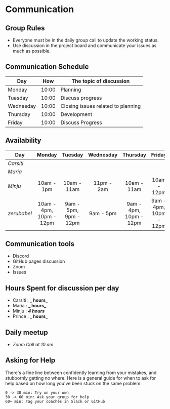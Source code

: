 # Communication

## Group Rules

<!-- any general rules you'd like to set for your group? -->

- Everyone must be in the daily group call to update the working status.
- Use discussion in the project board and communicate your issues as much as
  possible.

## Communication Schedule

| Day       |  How  | The topic of discussion            |
| --------- | :---: | ---------------------------------- |
| Monday    | 10:00 | Planning                           |
| Tuesday   | 10:00 | Discuss progress                   |
| Wednesday | 10:00 | Closing issues related to planning |
| Thursday  | 10:00 | Development                        |
| Friday    | 10:00 | Discuss Progress                   |

## Availability

| Day       |   Monday   |   Tuesday   | Wednesday  |  Thursday   |   Friday    | Saturday | Sunday |
| --------- | :--------: | :---------: | :--------: | :---------: | :---------: | :------: | :----: |
| _Carsiti_ |            |             |            |             |             |          |        |
| _Maria_   |            |             |            |             |             |          |        |
| _Minju_   | 10am - 1pm | 10am - 11am | 11pm - 2am | 10am - 11am | 10am - 12pm |    -     |   -    |
| _zerubabel_ | 10am - 4pm, 10pm - 12pm | 9am - 5pm, 9pm - 12pm |       9am - 5pm        | 9am - 4pm, 10pm - 12pm | 9am - 4pm, 10pm - 12pm | 11am - 7pm | 9pm - 12am |

## Communication tools

- Discord
- GitHub pages discussion
- Zoom
- Issues

## Hours Spent for discussion per day

- Carsiti : **_ hours_**
- Maria : **_ hours_**
- Minju : **_4 hours_**
- Prince : **_ hours_**

## Daily meetup

- _Zoom Call at 10 am_

## Asking for Help

There's a fine line between confidently learning from your mistakes, and
stubbornly getting no where. Here is a general guide for when to ask for help
based on how long you've been stuck on the same problem:

    0 -> 30 min: Try on your own
    30 -> 60 min: Ask your group for help
    60+ min: Tag your coaches in Slack or GitHub
